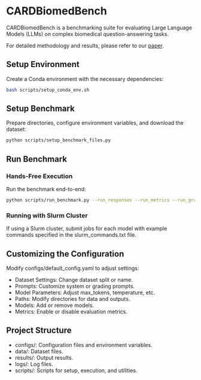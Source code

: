 # CARDBiomedBench

CARDBiomedBench is a benchmarking suite for evaluating Large Language Models (LLMs) on complex biomedical question-answering tasks.

For detailed methodology and results, please refer to our [paper](#).

## Setup Environment

Create a Conda environment with the necessary dependencies:

   ```bash
   bash scripts/setup_conda_env.sh
   ```

## Setup Benchmark

Prepare directories, configure environment variables, and download the dataset:

   ```bash
   python scripts/setup_benchmark_files.py
   ```

## Run Benchmark

### Hands-Free Execution

Run the benchmark end-to-end:

   ```bash
   python scripts/run_benchmark.py --run_responses --run_metrics --run_graphs
   ```

### Running with Slurm Cluster

If using a Slurm cluster, submit jobs for each model with example commands specified in the slurm_commands.txt file.

## Customizing the Configuration

Modify configs/default_config.yaml to adjust settings:

* Dataset Settings: Change dataset split or name.
* Prompts: Customize system or grading prompts.
* Model Parameters: Adjust max_tokens, temperature, etc.
* Paths: Modify directories for data and outputs.
* Models: Add or remove models.
* Metrics: Enable or disable evaluation metrics.

## Project Structure

* configs/: Configuration files and environment variables.
* data/: Dataset files.
* results/: Output results.
* logs/: Log files.
* scripts/: Scripts for setup, execution, and utilities.